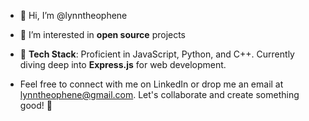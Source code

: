 - 👋 Hi, I’m @lynntheophene
- 👀 I’m interested in **open source** projects
- 🚀 **Tech Stack**: Proficient in JavaScript, Python, and C++.
  Currently diving deep into **Express.js** for web development.
  
- Feel free to connect with me on LinkedIn or drop me an email at lynntheophene@gmail.com.
  Let's collaborate and create something good! 🤝

